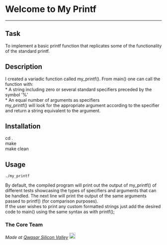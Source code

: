 # Welcome to My Printf
***

## Task
To implement a basic printf function that replicates some of the functionality of the standard printf.

## Description
I created a variadic function called my_printf(). From main() one can call the function with: <br>
    * A string including zero or several standard specifiers preceded by the symbol '%' <br>
    * An equal number of arguments as specifiers<br>
my_printf() will look for the appropriate argument according to the specifier and return a string equivalent 
to the argument.

## Installation
cd . <br>
make <br>
make clean

## Usage
```
./my_printf
```
By default, the compiled program will print out the output of my_printf() of different tests showcasing the types of 
specifiers and arguments that can be handled. The next line will print the output of the same arguments passed to 
printf() (for comparison purposes). <br>
If the user wishes to print any custom formatted strings just add the desired code to main() using the same syntax as with printf();

### The Core Team


<span><i>Made at <a href='https://qwasar.io'>Qwasar Silicon Valley</a></i></span>
<span><img alt='Qwasar Silicon Valley Logo' src='https://storage.googleapis.com/qwasar-public/qwasar-logo_50x50.png' width='20px'></span>
